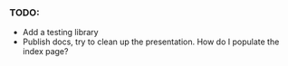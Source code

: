 ### TODO:

- Add a testing library
- Publish docs, try to clean up the presentation. How do I populate the index page?
